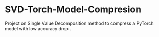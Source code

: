 # SVD-Torch-Model-Compresion
Project on  Single Value Decomposition method to compress a PyTorch model with low accuracy drop .
